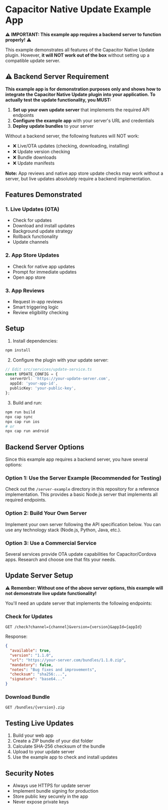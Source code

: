 # Capacitor Native Update Example App

⚠️ **IMPORTANT: This example app requires a backend server to function properly!** ⚠️

This example demonstrates all features of the Capacitor Native Update plugin. However, **it will NOT work out of the box** without setting up a compatible update server.

## ⚠️ Backend Server Requirement

**This example app is for demonstration purposes only and shows how to integrate the Capacitor Native Update plugin into your application. To actually test the update functionality, you MUST:**

1. **Set up your own update server** that implements the required API endpoints
2. **Configure the example app** with your server's URL and credentials
3. **Deploy update bundles** to your server

Without a backend server, the following features will NOT work:
- ❌ Live/OTA updates (checking, downloading, installing)
- ❌ Update version checking
- ❌ Bundle downloads
- ❌ Update manifests

**Note:** App reviews and native app store update checks may work without a server, but live updates absolutely require a backend implementation.

## Features Demonstrated

### 1. Live Updates (OTA)

- Check for updates
- Download and install updates
- Background update strategy
- Rollback functionality
- Update channels

### 2. App Store Updates

- Check for native app updates
- Prompt for immediate updates
- Open app store

### 3. App Reviews

- Request in-app reviews
- Smart triggering logic
- Review eligibility checking

## Setup

1. Install dependencies:

```bash
npm install
```

2. Configure the plugin with your update server:

```typescript
// Edit src/services/update-service.ts
const UPDATE_CONFIG = {
  serverUrl: 'https://your-update-server.com',
  appId: 'your-app-id',
  publicKey: 'your-public-key',
};
```

3. Build and run:

```bash
npm run build
npx cap sync
npx cap run ios
# or
npx cap run android
```

## Backend Server Options

Since this example app requires a backend server, you have several options:

### Option 1: Use the Server Example (Recommended for Testing)
Check out the `/server-example` directory in this repository for a reference implementation. This provides a basic Node.js server that implements all required endpoints.

### Option 2: Build Your Own Server
Implement your own server following the API specification below. You can use any technology stack (Node.js, Python, Java, etc.).

### Option 3: Use a Commercial Service
Several services provide OTA update capabilities for Capacitor/Cordova apps. Research and choose one that fits your needs.

## Update Server Setup

⚠️ **Remember: Without one of the above server options, this example will not demonstrate live update functionality!**

You'll need an update server that implements the following endpoints:

### Check for Updates

```
GET /check?channel={channel}&version={version}&appId={appId}
```

Response:

```json
{
  "available": true,
  "version": "1.1.0",
  "url": "https://your-server.com/bundles/1.1.0.zip",
  "mandatory": false,
  "notes": "Bug fixes and improvements",
  "checksum": "sha256:...",
  "signature": "base64..."
}
```

### Download Bundle

```
GET /bundles/{version}.zip
```

## Testing Live Updates

1. Build your web app
2. Create a ZIP bundle of your dist folder
3. Calculate SHA-256 checksum of the bundle
4. Upload to your update server
5. Use the example app to check and install updates

## Security Notes

- Always use HTTPS for update server
- Implement bundle signing for production
- Store public key securely in the app
- Never expose private keys
